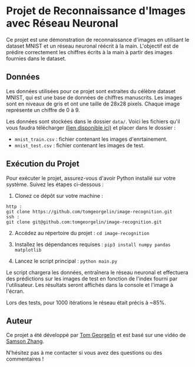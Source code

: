 # Projet de Reconnaissance d'Images avec Réseau Neuronal

Ce projet est une démonstration de reconnaissance d'images en utilisant le dataset MNIST et un réseau neuronal réécrit à la main. L'objectif est de prédire correctement les chiffres écrits à la main à partir des images fournies dans le dataset.

## Données

Les données utilisées pour ce projet sont extraites du célèbre dataset MNIST, qui est une base de données de chiffres manuscrits. Les images sont en niveaux de gris et ont une taille de 28x28 pixels. Chaque image représente un chiffre de 0 à 9.

Les données sont stockées dans le dossier `data/`. Voici les fichiers qu'il vous faudra télécharger [(lien disponible ici)](https://www.kaggle.com/datasets/oddrationale/mnist-in-csv) et placer dans le dossier :

-   `mnist_train.csv` : fichier contenant les images d'enrtainement.
-   `mnist_test.csv` : fichier contenant les images de test.

## Exécution du Projet

Pour exécuter le projet, assurez-vous d'avoir Python installé sur votre système. Suivez les étapes ci-dessous :

1. Clonez ce dépôt sur votre machine :

```
http :
git clone https://github.com/tomgeorgelin/image-recognition.git
ssh :
git clone git@github.com:tomgeorgelin/image-recognition.git
```

2. Accédez au répertoire du projet :
   `cd image-recognition`

3. Installez les dépendances requises :
   `pip3 install numpy pandas matplotlib`

4. Lancez le script principal :
   `python main.py`

Le script chargera les données, entraînera le réseau neuronal et effectuera des prédictions sur les images de test en fonction de l'index fourni par l'utilisateur. Les résultats seront affichés dans la console et l'image à l'écran.

Lors des tests, pour 1000 itérations le réseau était précis à ~85%.

## Auteur

Ce projet a été développé par [Tom Georgelin](https://github.com/tomgeorgelin) et est basé sur une vidéo de [Samson Zhang](https://www.youtube.com/watch?v=w8yWXqWQYmU&ab_channel=SamsonZhang).

N'hésitez pas à me contacter si vous avez des questions ou des commentaires !
